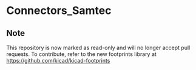 # Connectors_Samtec

## Note 

This repository is now marked as read-only and will no longer accept pull requests. To contribute, refer to the new footprints library at https://github.com/kicad/kicad-footprints
